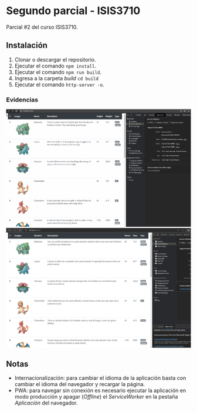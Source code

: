 # Segundo parcial - ISIS3710
Parcial #2 del curso ISIS3710.

## Instalación
1. Clonar o descargar el repositorio.
2. Ejecutar el comando `npm install`.
3. Ejecutar el comando `npm run build`. 
4. Ingresa a la carpeta *build* `cd build`
5. Ejecutar el comando `http-server -o`. 

### Evidencias
![English](https://github.com/DavidMS73/Parcial2Web/blob/master/assets/evidenceEnglish.gif)
![Spanish](https://github.com/DavidMS73/Parcial2Web/blob/master/assets/evidenceSpanish.png)

## Notas
-   Internacionalización: para cambiar el idioma de la aplicación basta con cambiar el idioma del navegador y recargar la página.
-   PWA: para navegar sin conexión es necesario ejecutar la aplicación en modo producción y apagar (*Offline*) el *ServiceWorker* en la pestaña *Aplicación* del navegador.
<!--stackedit_data:
eyJoaXN0b3J5IjpbMTk5NTU1MjcwM119
-->